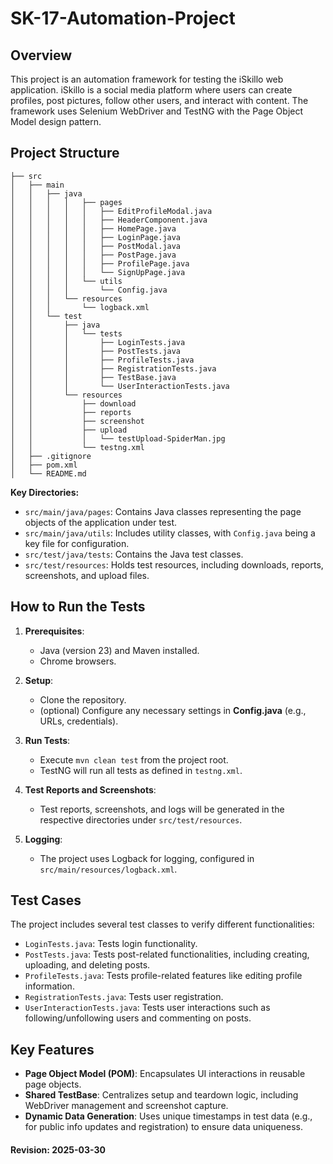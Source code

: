 # SK-17-Automation-Project

## Overview

This project is an automation framework for testing the iSkillo web application. iSkillo is a social media platform where users can create profiles, post pictures, follow other users, and interact with content. The framework uses Selenium WebDriver and TestNG with the Page Object Model design pattern.

## Project Structure

```
├── src
│   ├── main
│   │   ├── java
│   │   │   │   ├── pages
│   │   │   │   │   ├── EditProfileModal.java
│   │   │   │   │   ├── HeaderComponent.java
│   │   │   │   │   ├── HomePage.java
│   │   │   │   │   ├── LoginPage.java
│   │   │   │   │   ├── PostModal.java
│   │   │   │   │   ├── PostPage.java
│   │   │   │   │   ├── ProfilePage.java
│   │   │   │   │   └── SignUpPage.java
│   │   │   │   └── utils
│   │   │   │       └── Config.java
│   │   │   └── resources
│   │   │       └── logback.xml
│   │   └── test
│   │       ├── java
│   │       │   └── tests
│   │       │       ├── LoginTests.java
│   │       │       ├── PostTests.java
│   │       │       ├── ProfileTests.java
│   │       │       ├── RegistrationTests.java
│   │       │       ├── TestBase.java
│   │       │       └── UserInteractionTests.java
│   │       └── resources
│   │           ├── download
│   │           ├── reports
│   │           ├── screenshot
│   │           ├── upload
│   │           │   └── testUpload-SpiderMan.jpg
│   │           └── testng.xml
│   ├── .gitignore
│   ├── pom.xml
│   └── README.md
```

**Key Directories:**

* `src/main/java/pages`: Contains Java classes representing the page objects of the application under test.
* `src/main/java/utils`: Includes utility classes, with `Config.java` being a key file for configuration.
* `src/test/java/tests`: Contains the Java test classes.
* `src/test/resources`:  Holds test resources, including downloads, reports, screenshots, and upload files.

## How to Run the Tests

1. **Prerequisites**:
    - Java (version 23) and Maven installed.
    - Chrome browsers.

2. **Setup**:
    - Clone the repository.
    - (optional) Configure any necessary settings in **Config.java** (e.g., URLs, credentials).

3. **Run Tests**:
    - Execute `mvn clean test` from the project root.
    - TestNG will run all tests as defined in `testng.xml`.

4. **Test Reports and Screenshots**:
    - Test reports, screenshots, and logs will be generated in the respective directories under `src/test/resources`.

5. **Logging**:
    - The project uses Logback for logging, configured in `src/main/resources/logback.xml`.

## Test Cases

The project includes several test classes to verify different functionalities:

* `LoginTests.java`:  Tests login functionality.
* `PostTests.java`:  Tests post-related functionalities, including creating, uploading, and deleting posts.
* `ProfileTests.java`: Tests profile-related features like editing profile information.
* `RegistrationTests.java`:  Tests user registration.
* `UserInteractionTests.java`:  Tests user interactions such as following/unfollowing users and commenting on posts.

## Key Features

- **Page Object Model (POM)**: Encapsulates UI interactions in reusable page objects.
- **Shared TestBase**: Centralizes setup and teardown logic, including WebDriver management and screenshot capture.
- **Dynamic Data Generation**: Uses unique timestamps in test data (e.g., for public info updates and registration) to ensure data uniqueness.

#### Revision: 2025-03-30

